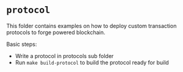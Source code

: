 # `protocol`

This folder contains examples on how to deploy custom transaction protocols to forge powered blockchain.

Basic steps:

- Write a protocol in protocols sub folder
- Run `make build-protocol` to build the protocol ready for build

